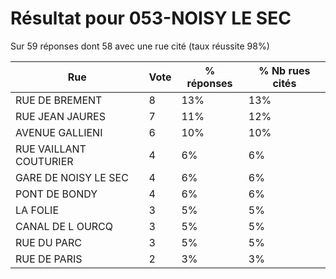 # Résultat pour 053-NOISY LE SEC

Sur 59 réponses dont 58 avec une rue cité (taux réussite 98%)

| Rue | Vote | % réponses | % Nb rues cités|
|-----|------|------------|----------------|
| RUE DE BREMENT | 8 | 13% | 13%|
| RUE JEAN JAURES | 7 | 11% | 12%|
| AVENUE GALLIENI | 6 | 10% | 10%|
| RUE VAILLANT COUTURIER | 4 | 6% | 6%|
| GARE DE NOISY LE SEC | 4 | 6% | 6%|
| PONT DE BONDY | 4 | 6% | 6%|
| LA FOLIE | 3 | 5% | 5%|
| CANAL DE L OURCQ | 3 | 5% | 5%|
| RUE DU PARC | 3 | 5% | 5%|
| RUE DE PARIS | 2 | 3% | 3%|
